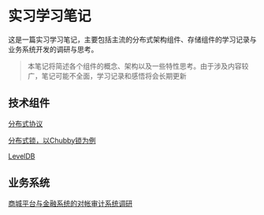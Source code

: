 # 实习学习笔记

这是一篇实习学习笔记，主要包括主流的分布式架构组件、存储组件的学习记录与业务系统开发的调研与思考。

> 本笔记将简述各个组件的概念、架构以及一些特性思考。由于涉及内容较广，笔记可能不全面，学习记录和感悟将会长期更新

## 技术组件

[分布式协议](./distributed/readme.md)

[分布式锁，以Chubby锁为例](./chubby/readme.md)

[LevelDB](./leveldb/readme.md)

## 业务系统

[商城平台与金融系统的对帐审计系统调研](./system/readme.md)
